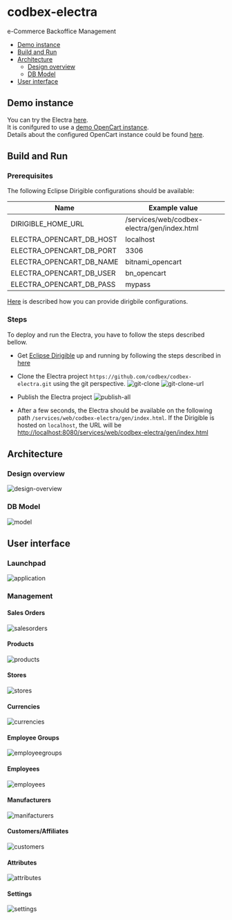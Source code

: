# codbex-electra

e-Commerce Backoffice Management

- [Demo instance](#demo-instance)
- [Build and Run](#build-and-run)
- [Architecture](#architecture)
	- [Design overview](#design-overview)
	- [DB Model](#db-model)
- [User interface](#user-interface)

## Demo instance
You can try the Electra [here](https://dev.electra.eu1.codbex.com).<br>
It is conifgured to use a [demo OpenCart instance](https://dev.opencart-demo.eu1.codbex.com).<br>
Details about the configured OpenCart instance could be found [here](https://github.com/codbex/products-documentation/blob/main/opencart/README.md#opencart-303-8).

## Build and Run

### Prerequisites
The following Eclipse Dirigible configurations should be available:

| Name | Example value |
|--|--|
| DIRIGIBLE_HOME_URL | /services/web/codbex-electra/gen/index.html |
| ELECTRA_OPENCART_DB_HOST | localhost |
| ELECTRA_OPENCART_DB_PORT | 3306 |
| ELECTRA_OPENCART_DB_NAME | bitnami_opencart |
| ELECTRA_OPENCART_DB_USER | bn_opencart |
| ELECTRA_OPENCART_DB_PASS | mypass |

[Here](https://www.dirigible.io/help/setup/setup-environment-variables/) is described how you can provide dirigbile configurations.

### Steps
To deploy and run the Electra, you have to follow the steps described bellow.
- Get [Eclipse Dirigible](https://github.com/eclipse/dirigible) up and running by following the steps described in [here](https://github.com/eclipse/dirigible?tab=readme-ov-file#get-started)
- Clone the Electra project `https://github.com/codbex/codbex-electra.git` using the git perspective.
    ![git-clone](misc/images/electra-git-clone.png)
    ![git-clone-url](misc/images/electra-git-clone-url.png)

- Publish the Electra project
    ![publish-all](misc/images/electra-publish-all.png)

- After a few seconds, the Electra should be available on the following path `/services/web/codbex-electra/gen/index.html`. If the Dirigible is hosted on `localhost`, the URL will be  [http://localhost:8080/services/web/codbex-electra/gen/index.html](http://localhost:8080/services/web/codbex-electra/gen/index.html)

## Architecture

### Design overview
![design-overview](misc/design/electra.svg)

### DB Model
![model](misc/images/electra-model.png)

## User interface

### Launchpad
![application](misc/images/electra-application.png)

### Management

#### Sales Orders
![salesorders](misc/images/electra-salesorders.png)

#### Products
![products](misc/images/electra-products.png)

#### Stores
![stores](misc/images/electra-stores.png)

#### Currencies
![currencies](misc/images/electra-currencies.png)

#### Employee Groups
![employeegroups](misc/images/electra-employeegroups.png)

#### Employees
![employees](misc/images/electra-employees.png)

#### Manufacturers
![manifacturers](misc/images/electra-manufacturers.png)

#### Customers/Affiliates
![customers](misc/images/electra-customers.png)

#### Attributes
![attributes](misc/images/electra-attributes.png)

#### Settings
![settings](misc/images/electra-settings.png)
